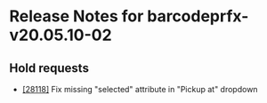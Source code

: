 
# Release Notes for barcodeprfx-v20.05.10-02

## Hold requests

- [[28118]](http://bugs.koha-community.org/bugzilla3/show_bug.cgi?id=28118) Fix missing "selected" attribute in "Pickup at" dropdown


